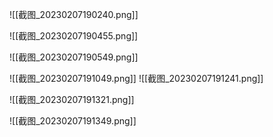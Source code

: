 ![[截图_20230207190240.png]]

![[截图_20230207190455.png]]

![[截图_20230207190549.png]]

![[截图_20230207191049.png]]
![[截图_20230207191241.png]]

![[截图_20230207191321.png]]

![[截图_20230207191349.png]]



